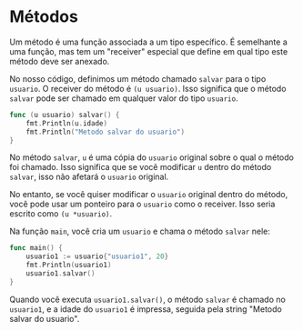 # Métodos 

Um método é uma função associada a um tipo específico. É semelhante a uma função, mas tem um "receiver" especial que define em qual tipo este método deve ser anexado.

No nosso código, definimos um método chamado `salvar` para o tipo `usuario`. O receiver do método é `(u usuario)`. Isso significa que o método `salvar` pode ser chamado em qualquer valor do tipo `usuario`.

```go
func (u usuario) salvar() {
    fmt.Println(u.idade)
    fmt.Println("Metodo salvar do usuario")
}
```

No método `salvar`, `u` é uma cópia do `usuario` original sobre o qual o método foi chamado. Isso significa que se você modificar `u` dentro do método `salvar`, isso não afetará o `usuario` original.

No entanto, se você quiser modificar o `usuario` original dentro do método, você pode usar um ponteiro para o `usuario` como o receiver. Isso seria escrito como `(u *usuario)`.

Na função `main`, você cria um `usuario` e chama o método `salvar` nele:

```go
func main() {
    usuario1 := usuario{"usuario1", 20}
    fmt.Println(usuario1)
    usuario1.salvar()
}
```

Quando você executa `usuario1.salvar()`, o método `salvar` é chamado no `usuario1`, e a idade do `usuario1` é impressa, seguida pela string "Metodo salvar do usuario".